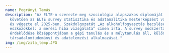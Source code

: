 ```yaml
---
name: Pogrányi Tamás
description: "Az ELTE-n szerezte meg szociológia alapszakos diplomáját. Ezt
  követően az ELTE survey statisztika és adatanalitika mesterképzést választotta
  és végezte el 2025-ben. Szakdolgozatát „Az alkoholfogyasztás becslése survey
  eszközökkel: a mérési hiba vizsgálata” címen írta. A survey módszertan mellett
  érdeklődése középpontjában a gépi tanulás és a mélytanulás áll, különösen ezek
  társadalomtudományi és adatelemzési alkalmazásai."
img: /img/zita_temp.JPG
---
```

